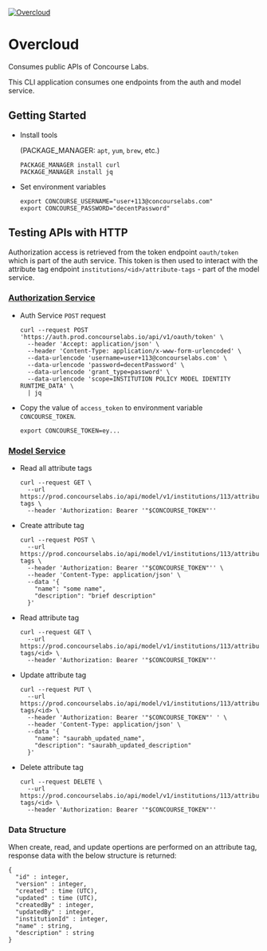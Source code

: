 [![Overcloud](https://github.com/saurabh-mish/overcloud/actions/workflows/ci.yaml/badge.svg)](https://github.com/saurabh-mish/overcloud/actions/workflows/ci.yaml)

# Overcloud

Consumes public APIs of Concourse Labs.

This CLI application consumes one endpoints from the auth and model service.


## Getting Started

+ Install tools

  (PACKAGE_MANAGER: `apt`, `yum`, `brew`, etc.)

  ```
  PACKAGE_MANAGER install curl
  PACKAGE_MANAGER install jq
  ```

+ Set environment variables

  ```
  export CONCOURSE_USERNAME="user+113@concourselabs.com"
  export CONCOURSE_PASSWORD="decentPassword"
  ```

## Testing APIs with HTTP

Authorization access is retrieved from the token endpoint `oauth/token` which is part of the auth service.
This token is then used to interact with the attribute tag endpoint `institutions/<id>/attribute-tags` - part of the model service.

### [Authorization Service][1]

+ Auth Service `POST` request

  ```
  curl --request POST 'https://auth.prod.concourselabs.io/api/v1/oauth/token' \
    --header 'Accept: application/json' \
    --header 'Content-Type: application/x-www-form-urlencoded' \
    --data-urlencode 'username=user+113@concourselabs.com' \
    --data-urlencode 'password=decentPassword' \
    --data-urlencode 'grant_type=password' \
    --data-urlencode 'scope=INSTITUTION POLICY MODEL IDENTITY RUNTIME_DATA' \
    | jq
  ```

+ Copy the value of `access_token` to environment variable `CONCOURSE_TOKEN`.

  ```
  export CONCOURSE_TOKEN=ey...
  ```

### [Model Service][2]

+ Read all attribute tags

  ```
  curl --request GET \
    --url https://prod.concourselabs.io/api/model/v1/institutions/113/attribute-tags \
    --header 'Authorization: Bearer '"$CONCOURSE_TOKEN"''
  ```

+ Create attribute tag

  ```
  curl --request POST \
    --url https://prod.concourselabs.io/api/model/v1/institutions/113/attribute-tags \
    --header 'Authorization: Bearer '"$CONCOURSE_TOKEN"'' \
    --header 'Content-Type: application/json' \
    --data '{
      "name": "some name",
      "description": "brief description"
    }'
  ```

+ Read attribute tag

  ```
  curl --request GET \
    --url https://prod.concourselabs.io/api/model/v1/institutions/113/attribute-tags/<id> \
    --header 'Authorization: Bearer '"$CONCOURSE_TOKEN"''
  ```

+ Update attribute tag

  ```
  curl --request PUT \
    --url https://prod.concourselabs.io/api/model/v1/institutions/113/attribute-tags/<id> \
    --header 'Authorization: Bearer '"$CONCOURSE_TOKEN"' ' \
    --header 'Content-Type: application/json' \
    --data '{
      "name": "saurabh_updated_name",
      "description": "saurabh_updated_description"
    }'
  ```

+ Delete attribute tag

  ```
  curl --request DELETE \
    --url https://prod.concourselabs.io/api/model/v1/institutions/113/attribute-tags/<id> \
    --header 'Authorization: Bearer '"$CONCOURSE_TOKEN"''
  ```

### Data Structure

When create, read, and update opertions are performed on an attribute tag, response data with the below structure is returned:

```
{
  "id" : integer,
  "version" : integer,
  "created" : time (UTC),
  "updated" : time (UTC),
  "createdBy" : integer,
  "updatedBy" : integer,
  "institutionId" : integer,
  "name" : string,
  "description" : string
}
```

[1]: https://api-doc.prod.concourselabs.io/?urls.primaryName=Auth%20Service
[2]: https://api-doc.prod.concourselabs.io/?urls.primaryName=Model%20Service
